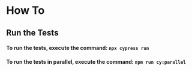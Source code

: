 # How To
## Run the Tests
#### To run the tests, execute the command: `npx cypress run`
#### To run the tests in parallel, execute the command: `npm run cy:parallel`
